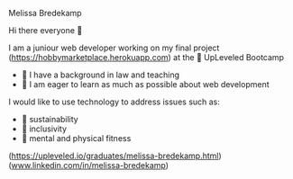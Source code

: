 Melissa Bredekamp

Hi there everyone :raised_hands:

I am a juniour web developer working on my final project (https://hobbymarketplace.herokuapp.com) at the :rocket: UpLeveled Bootcamp

- :scroll: I have a background in law and teaching
- :book: I am eager to learn as much as possible about web development

I would like to use technology to address issues such as:
- :corn: sustainability
- :two_women_holding_hands: inclusivity
- :dancer: mental and physical fitness

(https://upleveled.io/graduates/melissa-bredekamp.html)
(www.linkedin.com/in/melissa-bredekamp)
